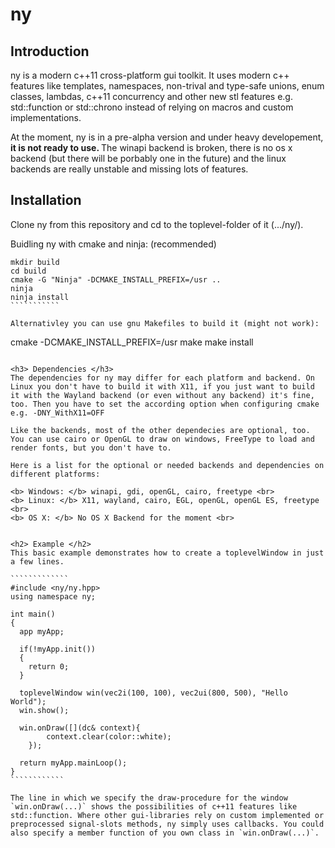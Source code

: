 # ny

<h2> Introduction </h2>
ny is a modern c++11 cross-platform gui toolkit. It uses modern c++ features like templates, namespaces, non-trival and type-safe unions, enum classes, lambdas, c++11 concurrency and other new stl features e.g. std::function or std::chrono instead of relying on macros and custom implementations.

At the moment, ny is in a pre-alpha version and under heavy developement, <b> it is not ready to use. </b>
The winapi backend is broken, there is no os x backend (but there will be porbably one in the future) and the linux backends are really unstable and missing lots of features.


<h2> Installation </h2>
Clone ny from this repository and cd to the toplevel-folder of it (.../ny/).

Buidling ny with cmake and ninja: (recommended)
`````````````
mkdir build
cd build
cmake -G "Ninja" -DCMAKE_INSTALL_PREFIX=/usr ..
ninja
ninja install
```````````

Alternativley you can use gnu Makefiles to build it (might not work):
``````````````
cmake -DCMAKE_INSTALL_PREFIX=/usr
make
make install
``````````````

<h3> Dependencies </h3>
The dependencies for ny may differ for each platform and backend. On Linux you don't have to build it with X11, if you just want to build it with the Wayland backend (or even without any backend) it's fine, too. Then you have to set the according option when configuring cmake e.g. -DNY_WithX11=OFF

Like the backends, most of the other dependecies are optional, too. You can use cairo or OpenGL to draw on windows, FreeType to load and render fonts, but you don't have to.

Here is a list for the optional or needed backends and dependencies on different platforms:

<b> Windows: </b> winapi, gdi, openGL, cairo, freetype <br>
<b> Linux: </b> X11, wayland, cairo, EGL, openGL, openGL ES, freetype <br>
<b> OS X: </b> No OS X Backend for the moment <br>


<h2> Example </h2>
This basic example demonstrates how to create a toplevelWindow in just a few lines.

`````````````
#include <ny/ny.hpp>
using namespace ny;

int main()
{
  app myApp;
  
  if(!myApp.init())
  {
    return 0;
  }
  
  toplevelWindow win(vec2i(100, 100), vec2ui(800, 500), "Hello World");
  win.show();

  win.onDraw([](dc& context){
  		context.clear(color::white);
  	});
  
  return myApp.mainLoop();
}
````````````

The line in which we specify the draw-procedure for the window `win.onDraw(...)` shows the possibilities of c++11 features like std::function. Where other gui-libraries rely on custom implemented or preprocessed signal-slots methods, ny simply uses callbacks. You could also specify a member function of you own class in `win.onDraw(...)`.
